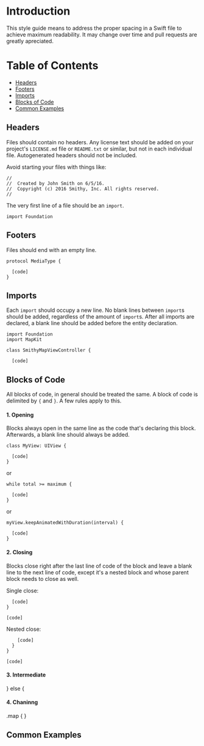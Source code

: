 # Introduction

This style guide means to address the proper spacing in a Swift file to achieve maximum readability. It may change over time and pull requests are greatly apreciated.

# Table of Contents

* [Headers](#Headers)
* [Footers](#Footers)
* [Imports](#Imports)
* [Blocks of Code](#Blocks-of-Code)
* [Common Examples](#Common-Examples)

## Headers

Files should contain no headers. Any license text should be added on your project's `LICENSE.md` file or `README.txt` or similar, but not in each individual file. Autogenerated headers should not be included.

Avoid starting your files with things like:
```
//
//  Created by John Smith on 6/5/16.
//  Copyright (c) 2016 Smithy, Inc. All rights reserved.
//
```

The very first line of a file should be an `import`.

```
import Foundation
```

## Footers

Files should end with an empty line.

```
protocol MediaType {

  [code]
}

```

## Imports

Each `import` should occupy a new line. No blank lines between `import`s should be added, regardless of the amount of `import`s. After all imports are declared, a blank line should be added before the entity declaration.

```
import Foundation
import MapKit

class SmithyMapViewController {

  [code]
```

## Blocks of Code

All blocks of code, in general should be treated the same. A block of code is delimited by `{` and `}`. A few rules apply to this.

#### 1. Opening
Blocks always open in the same line as the code that's declaring this block. Afterwards, a blank line should always be added.

```
class MyView: UIView {

  [code]
}
```

or

```
while total >= maximum {

  [code]
}
```

or

```
myView.keepAnimatedWithDuration(interval) {

  [code]
}
```

#### 2. Closing
Blocks close right after the last line of code of the block and leave a blank line to the next line of code, except it's a nested block and whose parent block needs to close as well.

Single close:
```
  [code]
}

[code]
```

Nested close:
```
    [code]
  }
}

[code]
```

#### 3. Intermediate
} else {

#### 4. Chaninng
.map {
}

## Common Examples
